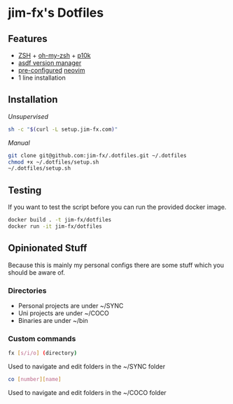 # jim-fx's Dotfiles

## Features
- [ZSH](https://www.zsh.org/) + [oh-my-zsh](https://ohmyz.sh/) + [p10k](https://github.com/romkatv/powerlevel10k)
- [asdf version manager](https://asdf-vm.com/#/)
- [pre-configured](./configs/init.vim) [neovim](https://neovim.io/)
- 1 line installation

## Installation

*Unsupervised*

```bash
sh -c "$(curl -L setup.jim-fx.com)"
```

*Manual*

```bash
git clone git@github.com:jim-fx/.dotfiles.git ~/.dotfiles
chmod +x ~/.dotfiles/setup.sh
~/.dotfiles/setup.sh
```

## Testing
If you want to test the script before you can run the provided docker image.

```bash
docker build . -t jim-fx/dotfiles
docker run -it jim-fx/dotfiles
```

## Opinionated Stuff

Because this is mainly my personal configs there are some stuff which you should be aware of.

### Directories

- Personal projects are under ~/SYNC
- Uni projects are under ~/COCO
- Binaries are under ~/bin

### Custom commands

```bash
fx [s/i/o] (directory)
```
Used to navigate and edit folders in the ~/SYNC folder


```bash
co [number][name]
```

Used to navigate and edit folders in the ~/COCO folder
